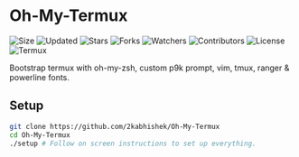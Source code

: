 # Oh-My-Termux

![Size](https://img.shields.io/github/repo-size/2kabhishek/Oh-My-Termux?style=plastic&color=0f0&label=Size)
![Updated](https://img.shields.io/github/last-commit/2kabhishek/Oh-My-Termux?style=plastic&color=f00&label=Updated)
![Stars](https://img.shields.io/github/stars/2kabhishek/Oh-My-Termux?style=plastic&color=ffc801&label=Stars)
![Forks](https://img.shields.io/github/forks/2kabhishek/Oh-My-Termux?style=plastic&color=003cff&label=Forks)
![Watchers](https://img.shields.io/github/watchers/2kabhishek/Oh-My-Termux?style=plastic&color=ff5500&label=Watchers)
![Contributors](https://img.shields.io/github/contributors/2kabhishek/Oh-My-Termux?style=plastic&color=f0f&label=Contributors)
![License](https://img.shields.io/github/license/2kabhishek/Oh-My-Termux?style=plastic&color=555&label=License)
![Termux](https://i.imgur.com/cTt8z6P.png)

Bootstrap termux with oh-my-zsh, custom p9k prompt, vim, tmux, ranger & powerline fonts.


## Setup

```bash
git clone https://github.com/2kabhishek/Oh-My-Termux
cd Oh-My-Termux
./setup # Follow on screen instructions to set up everything.
```


